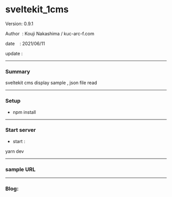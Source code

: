 ﻿# sveltekit_1cms

 Version: 0.9.1

 Author  : Kouji Nakashima / kuc-arc-f.com

 date    : 2021/06/11 

 update  :

***
### Summary

sveltekit cms display sample , json file read

***
### Setup

* npm install

***
### Start server
* start :

yarn dev

***
### sample URL

***
### Blog:


